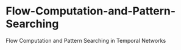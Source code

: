 # Flow-Computation-and-Pattern-Searching
Flow Computation and Pattern Searching in Temporal Networks
